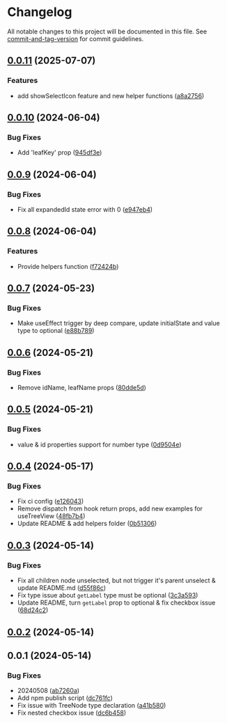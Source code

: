 # Changelog

All notable changes to this project will be documented in this file. See [commit-and-tag-version](https://github.com/absolute-version/commit-and-tag-version) for commit guidelines.

## [0.0.11](https://github.com/henry-wu-1130/react-tree/compare/v0.0.10...v0.0.11) (2025-07-07)


### Features

* add showSelectIcon feature and new helper functions ([a8a2756](https://github.com/henry-wu-1130/react-tree/commit/a8a2756fe5a4868dd9398e9302224c91efc89875))

## [0.0.10](https://github.com/henry-wu-1130/react-tree/compare/v0.0.9...v0.0.10) (2024-06-04)


### Bug Fixes

* Add 'leafKey' prop ([945df3e](https://github.com/henry-wu-1130/react-tree/commit/945df3ecacc6c245f5a3601a3d686046f6f3575b))

## [0.0.9](https://github.com/henry-wu-1130/react-tree/compare/v0.0.8...v0.0.9) (2024-06-04)


### Bug Fixes

* Fix all expandedId state error with 0 ([e947eb4](https://github.com/henry-wu-1130/react-tree/commit/e947eb45b4ac7890724be30afba093e7eda8eac1))

## [0.0.8](https://github.com/henry-wu-1130/react-tree/compare/v0.0.7...v0.0.8) (2024-06-04)


### Features

* Provide helpers function ([f72424b](https://github.com/henry-wu-1130/react-tree/commit/f72424b48f4518ee769626b4ad50e2db570210ac))

## [0.0.7](https://github.com/henry-wu-1130/react-tree/compare/v0.0.6...v0.0.7) (2024-05-23)


### Bug Fixes

* Make useEffect trigger by deep compare, update initialState and value type to optional ([e88b789](https://github.com/henry-wu-1130/react-tree/commit/e88b789e3835533007b0d54e6951889e6209be2b))

## [0.0.6](https://github.com/henry-wu-1130/react-tree/compare/v0.0.5...v0.0.6) (2024-05-21)


### Bug Fixes

* Remove idName, leafName props ([80dde5d](https://github.com/henry-wu-1130/react-tree/commit/80dde5df3334d77f9734d139d0f26e77d226c86f))

## [0.0.5](https://github.com/henry-wu-1130/react-tree/compare/v0.0.4...v0.0.5) (2024-05-21)


### Bug Fixes

* value & id properties support for number type ([0d9504e](https://github.com/henry-wu-1130/react-tree/commit/0d9504e99af6dd6ae549aebdc224244437613137))

## [0.0.4](https://github.com/henry-wu-1130/react-tree/compare/v0.0.3...v0.0.4) (2024-05-17)


### Bug Fixes

* Fix ci config ([e126043](https://github.com/henry-wu-1130/react-tree/commit/e126043805beb8e56efc126f980d292a88a89b27))
* Remove dispatch from hook return props, add new examples for useTreeView ([48fb7b4](https://github.com/henry-wu-1130/react-tree/commit/48fb7b42ea659bda364f017a456f1adf2e910d3f))
* Update README & add helpers folder ([0b51306](https://github.com/henry-wu-1130/react-tree/commit/0b51306398c51653e8522340ec69e99f67e675e4))

## [0.0.3](https://github.com/henry-wu-1130/react-tree/compare/v0.0.2...v0.0.3) (2024-05-14)


### Bug Fixes

* Fix all children node unselected, but not trigger it's parent unselect & update README.md ([d55f86c](https://github.com/henry-wu-1130/react-tree/commit/d55f86c33c5423bd4b9948012e31023f90794318))
* Fix type issue about `getLabel` type must be optional ([3c3a593](https://github.com/henry-wu-1130/react-tree/commit/3c3a593326a881e292f1454dca1a674f74b7707c))
* Update README, turn `getLabel` prop to optional & fix checkbox issue ([68d24c2](https://github.com/henry-wu-1130/react-tree/commit/68d24c26eed629d7a9e8fac474c5bdcad81cc03a))

## [0.0.2](https://github.com/henry-wu-1130/react-tree/compare/v0.0.1...v0.0.2) (2024-05-14)

## 0.0.1 (2024-05-14)


### Bug Fixes

* 20240508 ([ab7260a](https://github.com/henry-wu-1130/react-tree/commit/ab7260a5f26e2e2c530784d630434913e800c700))
* Add npm publish script ([dc761fc](https://github.com/henry-wu-1130/react-tree/commit/dc761fcce22a183e2967629e2cfae0be495b6881))
* Fix issue with TreeNode type declaration ([a41b580](https://github.com/henry-wu-1130/react-tree/commit/a41b5802985264695ad29a3ad9988303777825e2))
* Fix nested checkbox issue ([dc6b458](https://github.com/henry-wu-1130/react-tree/commit/dc6b458ec99a6fbc6987d1df7dafbcdc4518eb9c))
